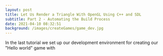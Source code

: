 ```yaml
---
layout: post
title: Let Us Render a Triangle With OpenGL Using C++ and SDL
subtitle: Part 2 - Automating the Build Process
date: 2021-04-10 08:32:51
background: /images/createGames/game_dev.jpg
---
```

In the last tutorial we set up our development environment for creating our "Hello world" game with&nbsp;
